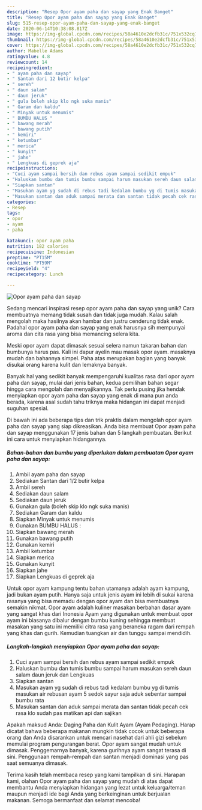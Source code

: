 ```yaml
---
description: "Resep Opor ayam paha dan sayap yang Enak Banget"
title: "Resep Opor ayam paha dan sayap yang Enak Banget"
slug: 515-resep-opor-ayam-paha-dan-sayap-yang-enak-banget
date: 2020-06-14T10:38:08.817Z
image: https://img-global.cpcdn.com/recipes/58a4610e2dcfb31c/751x532cq70/opor-ayam-paha-dan-sayap-foto-resep-utama.jpg
thumbnail: https://img-global.cpcdn.com/recipes/58a4610e2dcfb31c/751x532cq70/opor-ayam-paha-dan-sayap-foto-resep-utama.jpg
cover: https://img-global.cpcdn.com/recipes/58a4610e2dcfb31c/751x532cq70/opor-ayam-paha-dan-sayap-foto-resep-utama.jpg
author: Mabelle Adams
ratingvalue: 4.8
reviewcount: 14
recipeingredient:
- " ayam paha dan sayap"
- " Santan dari 12 butir kelpa"
- " sereh"
- " daun salam"
- " daun jeruk"
- " gula boleh skip klo ngk suka manis"
- " Garam dan kaldu"
- " Minyak untuk menumis"
- " BUMBU HALUS "
- " bawang merah"
- " bawang putih"
- " kemiri"
- " ketumbar"
- " merica"
- " kunyit"
- " jahe"
- " Lengkuas di geprek aja"
recipeinstructions:
- "Cuci ayam sampai bersih dan rebus ayam sampai sedikit empuk"
- "Haluskan bumbu dan tumis bumbu sampai harum masukan sereh daun salam daun jeruk dan Lengkuas"
- "Siapkan santan"
- "Masukan ayam yg sudah di rebus tadi kedalam bumbu yg di tumis masukan air rebusan ayam 5 sedok sayur saja aduk sebentar sampai bumbu rata"
- "Masukan santan dan aduk sampai merata dan santan tidak pecah cek rasa klo sudah pas matikan api dan sajikan"
categories:
- Resep
tags:
- opor
- ayam
- paha

katakunci: opor ayam paha 
nutrition: 182 calories
recipecuisine: Indonesian
preptime: "PT15M"
cooktime: "PT59M"
recipeyield: "4"
recipecategory: Lunch

---
```



![Opor ayam paha dan sayap](https://img-global.cpcdn.com/recipes/58a4610e2dcfb31c/751x532cq70/opor-ayam-paha-dan-sayap-foto-resep-utama.jpg)

Sedang mencari inspirasi resep opor ayam paha dan sayap yang unik? Cara membuatnya memang tidak susah dan tidak juga mudah. Kalau salah mengolah maka hasilnya akan hambar dan justru cenderung tidak enak. Padahal opor ayam paha dan sayap yang enak harusnya sih mempunyai aroma dan cita rasa yang bisa memancing selera kita.

Meski opor ayam dapat dimasak sesuai selera namun takaran bahan dan bumbunya harus pas. Kali ini dapur ayelin mau masak opor ayam. masaknya mudah dan bahannya simpel. Paha atas merupakan bagian yang banyak disukai orang karena kulit dan lemaknya banyak.

Banyak hal yang sedikit banyak mempengaruhi kualitas rasa dari opor ayam paha dan sayap, mulai dari jenis bahan, kedua pemilihan bahan segar hingga cara mengolah dan menyajikannya. Tak perlu pusing jika hendak menyiapkan opor ayam paha dan sayap yang enak di mana pun anda berada, karena asal sudah tahu triknya maka hidangan ini dapat menjadi suguhan spesial.


Di bawah ini ada beberapa tips dan trik praktis dalam mengolah opor ayam paha dan sayap yang siap dikreasikan. Anda bisa membuat Opor ayam paha dan sayap menggunakan 17 jenis bahan dan 5 langkah pembuatan. Berikut ini cara untuk menyiapkan hidangannya.

<!--inarticleads1-->

##### Bahan-bahan dan bumbu yang diperlukan dalam pembuatan Opor ayam paha dan sayap:

1. Ambil  ayam paha dan sayap
1. Sediakan  Santan dari 1/2 butir kelpa
1. Ambil  sereh
1. Sediakan  daun salam
1. Sediakan  daun jeruk
1. Gunakan  gula (boleh skip klo ngk suka manis)
1. Sediakan  Garam dan kaldu
1. Siapkan  Minyak untuk menumis
1. Gunakan  BUMBU HALUS :
1. Siapkan  bawang merah
1. Gunakan  bawang putih
1. Gunakan  kemiri
1. Ambil  ketumbar
1. Siapkan  merica
1. Gunakan  kunyit
1. Siapkan  jahe
1. Siapkan  Lengkuas di geprek aja


Untuk opor ayam kampung tentu bahan utamanya adalah ayam kampung, jadi bukan ayam putih. Hanya saja untuk jenis ayam ini lebih di sukai karena rasanya yang bisa memadu dengan opor ayam dan bisa membuatnya semakin nikmat. Opor ayam adalah kuliner masakan berbahan dasar ayam yang sangat khas dari Inonesia Ayam yang digunakan untuk membuat opor ayam ini biasanya dibalur dengan bumbu kuning sehingga membuat masakan yang satu ini memiliki citra rasa yang beraneka ragam dari rempah yang khas dan gurih. Kemudian tuangkan air dan tunggu sampai mendidih. 

<!--inarticleads2-->

##### Langkah-langkah menyiapkan Opor ayam paha dan sayap:

1. Cuci ayam sampai bersih dan rebus ayam sampai sedikit empuk
1. Haluskan bumbu dan tumis bumbu sampai harum masukan sereh daun salam daun jeruk dan Lengkuas
1. Siapkan santan
1. Masukan ayam yg sudah di rebus tadi kedalam bumbu yg di tumis masukan air rebusan ayam 5 sedok sayur saja aduk sebentar sampai bumbu rata
1. Masukan santan dan aduk sampai merata dan santan tidak pecah cek rasa klo sudah pas matikan api dan sajikan


Apakah maksud Anda: Daging Paha dan Kulit Ayam (Ayam Pedaging). Harap dicatat bahwa beberapa makanan mungkin tidak cocok untuk beberapa orang dan Anda disarankan untuk mencari nasehat dari ahli gizi sebelum memulai program pengurangan berat. Opor ayam sangat mudah untuk dimasak. Penggemarnya banyak, karena gurihnya ayam sangat terasa di sini. Penggunaan rempah-rempah dan santan menjadi dominasi yang pas saat semuanya dimasak. 

Terima kasih telah membaca resep yang kami tampilkan di sini. Harapan kami, olahan Opor ayam paha dan sayap yang mudah di atas dapat membantu Anda menyiapkan hidangan yang lezat untuk keluarga/teman maupun menjadi ide bagi Anda yang berkeinginan untuk berjualan makanan. Semoga bermanfaat dan selamat mencoba!
